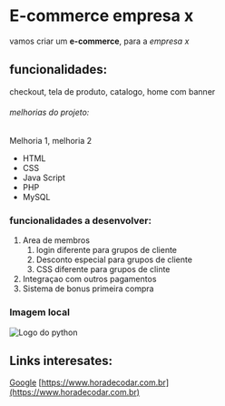 # E-commerce empresa x

vamos criar um **e-commerce**, para a *empresa x*

## funcionalidades:

checkout, tela de produto, catalogo, home com banner

###### melhorias do projeto:

Melhoria 1, melhoria 2

* HTML
* CSS
* Java Script
* PHP
* MySQL

### funcionalidades a desenvolver:

1. Area de membros
    1. login diferente para grupos de cliente
    2. Desconto especial para grupos de cliente
    3. CSS diferente para grupos de clinte
2. Integraçao com outros pagamentos 
3. Sistema de bonus primeira compra 

### Imagem local 

![Logo do python](python.jpeg)


## Links interesates:

[Google](https://www.google.com)
[https://www.horadecodar.com.br](https://www.horadecodar.com.br)
